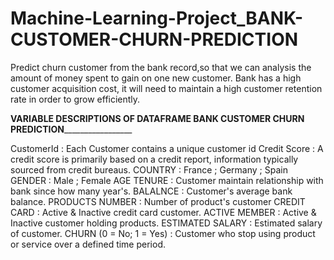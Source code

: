 # Machine-Learning-Project_BANK-CUSTOMER-CHURN-PREDICTION
Predict churn customer from the bank record,so that we can analysis the amount of money spent to gain on one new customer.  Bank has a high customer acquisition cost, it will need to maintain a high customer retention rate in order to grow efficiently.

________________________________VARIABLE DESCRIPTIONS OF DATAFRAME BANK CUSTOMER CHURN PREDICTION_________________________________________________

CustomerId : Each Customer contains a unique customer id 
Credit Score : A credit score is primarily based on a credit report, information typically sourced from credit bureaus.
COUNTRY : France ; Germany ; Spain                                                                                                                                                                                                                                                                                                                                                                                                                                                                                                                                                                                                                                                                                                                                                                                                                                           
GENDER : Male ; Female
AGE 
TENURE : Customer maintain relationship with bank since how many year's.
BALALNCE : Customer's average bank balance.
PRODUCTS NUMBER : Number of product's customer 
CREDIT CARD : Active & Inactive credit card customer.
ACTIVE MEMBER : Active & Inactive customer holding products.
ESTIMATED SALARY : Estimated salary of customer.
CHURN (0 = No; 1 = Yes) : Customer who stop using product or service over a defined time period. 
